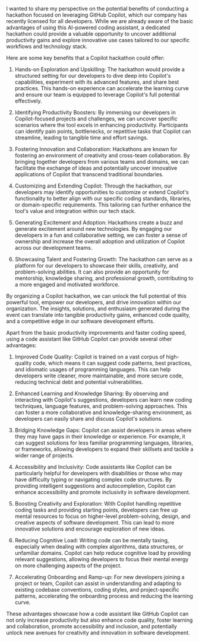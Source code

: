 I wanted to share my perspective on the potential benefits of conducting a hackathon focused on leveraging GitHub Copilot, which our company has recently licensed for all developers. While we are already aware of the basic advantages of using this AI-powered coding assistant, a dedicated hackathon could provide a valuable opportunity to uncover additional productivity gains and explore innovative use cases tailored to our specific workflows and technology stack.

Here are some key benefits that a Copilot hackathon could offer:

1. Hands-on Exploration and Upskilling: The hackathon would provide a structured setting for our developers to dive deep into Copilot's capabilities, experiment with its advanced features, and share best practices. This hands-on experience can accelerate the learning curve and ensure our team is equipped to leverage Copilot's full potential effectively.

2. Identifying Productivity Boosters: By immersing our developers in Copilot-focused projects and challenges, we can uncover specific scenarios where the tool excels in enhancing productivity. Participants can identify pain points, bottlenecks, or repetitive tasks that Copilot can streamline, leading to tangible time and effort savings.

3. Fostering Innovation and Collaboration: Hackathons are known for fostering an environment of creativity and cross-team collaboration. By bringing together developers from various teams and domains, we can facilitate the exchange of ideas and potentially uncover innovative applications of Copilot that transcend traditional boundaries.

4. Customizing and Extending Copilot: Through the hackathon, our developers may identify opportunities to customize or extend Copilot's functionality to better align with our specific coding standards, libraries, or domain-specific requirements. This tailoring can further enhance the tool's value and integration within our tech stack.

5. Generating Excitement and Adoption: Hackathons create a buzz and generate excitement around new technologies. By engaging our developers in a fun and collaborative setting, we can foster a sense of ownership and increase the overall adoption and utilization of Copilot across our development teams.

6. Showcasing Talent and Fostering Growth: The hackathon can serve as a platform for our developers to showcase their skills, creativity, and problem-solving abilities. It can also provide an opportunity for mentorship, knowledge sharing, and professional growth, contributing to a more engaged and motivated workforce.

By organizing a Copilot hackathon, we can unlock the full potential of this powerful tool, empower our developers, and drive innovation within our organization. The insights, solutions, and enthusiasm generated during the event can translate into tangible productivity gains, enhanced code quality, and a competitive edge in our software development efforts.

Apart from the basic productivity improvements and faster coding speed, using a code assistant like GitHub Copilot can provide several other advantages:

1. Improved Code Quality: Copilot is trained on a vast corpus of high-quality code, which means it can suggest code patterns, best practices, and idiomatic usages of programming languages. This can help developers write cleaner, more maintainable, and more secure code, reducing technical debt and potential vulnerabilities.

2. Enhanced Learning and Knowledge Sharing: By observing and interacting with Copilot's suggestions, developers can learn new coding techniques, language features, and problem-solving approaches. This can foster a more collaborative and knowledge-sharing environment, as developers can easily share and discuss Copilot's solutions.

3. Bridging Knowledge Gaps: Copilot can assist developers in areas where they may have gaps in their knowledge or experience. For example, it can suggest solutions for less familiar programming languages, libraries, or frameworks, allowing developers to expand their skillsets and tackle a wider range of projects.

4. Accessibility and Inclusivity: Code assistants like Copilot can be particularly helpful for developers with disabilities or those who may have difficulty typing or navigating complex code structures. By providing intelligent suggestions and autocompletion, Copilot can enhance accessibility and promote inclusivity in software development.

5. Boosting Creativity and Exploration: With Copilot handling repetitive coding tasks and providing starting points, developers can free up mental resources to focus on higher-level problem-solving, design, and creative aspects of software development. This can lead to more innovative solutions and encourage exploration of new ideas.

6. Reducing Cognitive Load: Writing code can be mentally taxing, especially when dealing with complex algorithms, data structures, or unfamiliar domains. Copilot can help reduce cognitive load by providing relevant suggestions, allowing developers to focus their mental energy on more challenging aspects of the project.

7. Accelerating Onboarding and Ramp-up: For new developers joining a project or team, Copilot can assist in understanding and adapting to existing codebase conventions, coding styles, and project-specific patterns, accelerating the onboarding process and reducing the learning curve.

These advantages showcase how a code assistant like GitHub Copilot can not only increase productivity but also enhance code quality, foster learning and collaboration, promote accessibility and inclusion, and potentially unlock new avenues for creativity and innovation in software development.
